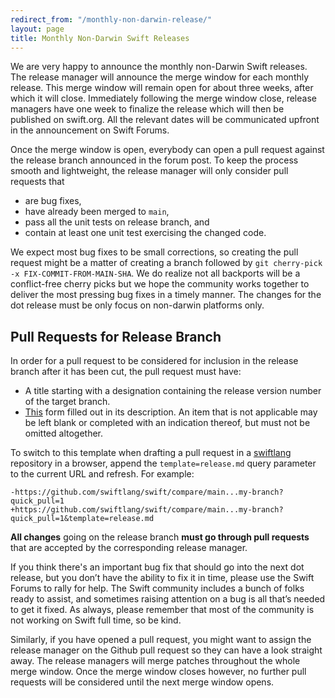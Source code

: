 ```yaml
---
redirect_from: "/monthly-non-darwin-release/"
layout: page
title: Monthly Non-Darwin Swift Releases
---
```


We are very happy to announce the monthly non-Darwin Swift releases. The release manager will announce the merge window for each monthly release. This merge window will remain open for about three weeks, after which it will close. Immediately following the merge window close, release managers have one week to finalize the release which will then be published on swift.org. All the relevant dates will be communicated upfront in the announcement on Swift Forums.

Once the merge window is open, everybody can open a pull request against the release branch announced in the forum post. To keep the process smooth and lightweight, the release manager will only consider pull requests that

* are bug fixes,
* have already been merged to `main`,
* pass all the unit tests on release branch, and
* contain at least one unit test exercising the changed code.

We expect most bug fixes to be small corrections, so creating the pull request might be a matter of creating a branch followed by `git cherry-pick -x FIX-COMMIT-FROM-MAIN-SHA`. We do realize not all backports will be a conflict-free cherry picks but we hope the community works together to deliver the most pressing bug fixes in a timely manner. The changes for the dot release must be only focus on non-darwin platforms only.


## Pull Requests for Release Branch

In order for a pull request to be considered for inclusion in the release branch after it has been cut, the pull request must have:


* A title starting with a designation containing the release version number of the target branch.
* [This](https://github.com/swiftlang/.github/blob/main/PULL_REQUEST_TEMPLATE/release.md?plain=1) form filled out in its description. An item that is not applicable may be left blank or completed with an indication thereof, but must not be omitted altogether.

To switch to this template when drafting a pull request in a [swiftlang](https://github.com/swiftlang) repository in a browser, append the `template=release.md` query parameter to the current URL and refresh. For example:

```
-https://github.com/swiftlang/swift/compare/main...my-branch?quick_pull=1
+https://github.com/swiftlang/swift/compare/main...my-branch?quick_pull=1&template=release.md
```

**All changes** going on the release branch **must go through pull requests** that are accepted by the corresponding release manager.

If you think there's an important bug fix that should go into the next dot release, but you don’t have the ability to fix it in time, please use the Swift Forums to rally for help. The Swift community includes a bunch of folks ready to assist, and sometimes raising attention on a bug is all that’s needed to get it fixed. As always, please remember that most of the community is not working on Swift full time, so be kind.

Similarly, if you have opened a pull request, you might want to assign the release manager on the Github pull request so they can have a look straight away. The release managers will merge patches throughout the whole merge window. Once the merge window closes however, no further pull requests will be considered until the next merge window opens.